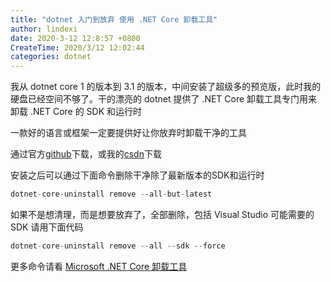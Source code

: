 ```yaml
---
title: "dotnet 入门到放弃 使用 .NET Core 卸载工具"
author: lindexi
date: 2020-3-12 12:8:57 +0800
CreateTime: 2020/3/12 12:02:44
categories: dotnet
---
```


我从 dotnet core 1 的版本到 3.1 的版本，中间安装了超级多的预览版，此时我的硬盘已经空间不够了。干的漂亮的 dotnet 提供了 .NET Core 卸载工具专门用来卸载 .NET Core 的 SDK 和运行时

<!--more-->


<!-- CreateTime:2020/3/12 12:02:44 -->

<!-- 发布 -->

一款好的语言或框架一定要提供好让你放弃时卸载干净的工具

通过官方[github](https://github.com/dotnet/cli-lab/releases/download/1.0.115603/dotnet-core-uninstall-1.0.115603.msi)下载，或我的[csdn](https://download.csdn.net/download/lindexi_gd/12243595)下载

安装之后可以通过下面命令删除干净除了最新版本的SDK和运行时

```csharp
dotnet-core-uninstall remove --all-but-latest
```

如果不是想清理，而是想要放弃了，全部删除，包括 Visual Studio 可能需要的 SDK 请用下面代码

```csharp
dotnet-core-uninstall remove --all --sdk --force
```

更多命令请看 [Microsoft .NET Core 卸载工具](https://docs.microsoft.com/zh-cn/dotnet/core/additional-tools/uninstall-tool?tabs=windows )

